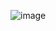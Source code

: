 ![image](https://github.com/raden2789/GalleryPhoto/assets/162101817/c21f2c45-3804-4ff5-8521-a8aac742e45a)
